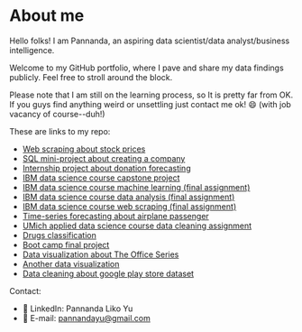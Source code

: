 # About me
Hello folks! I am Pannanda, an aspiring data scientist/data analyst/business intelligence.

Welcome to my GitHub portfolio, where I pave and share my data findings publicly. Feel free to stroll around the block.

Please note that I am still on the learning process, so It is pretty far from OK. If you guys find anything weird or unsettling just contact me ok! 😄 (with job vacancy of course--duh!)

These are links to my repo:
- [Web scraping about stock prices](https://github.com/pannandayu/WebScrapingProject_StockPrice)
- [SQL mini-project about creating a company](https://github.com/pannandayu/SQLProject_FictionCompany)
- [Internship project about donation forecasting](https://github.com/pannandayu/InternshipProject_DonationForecasting)
- [IBM data science course capstone project](https://github.com/pannandayu/IBMDataScience_CapstoneProject)
- [IBM data science course machine learning (final assignment)](https://github.com/pannandayu/IBMDataScience_MachineLearning_FinalAssignment)
- [IBM data science course data analysis (final assignment)](https://github.com/pannandayu/IBMDataScience_DataAnalysis_FinalAssignment)
- [IBM data science course web scraping (final assignment)](https://github.com/pannandayu/IBMDataScience_WebScraping_FinalAssignment)
- [Time-series forecasting about airplane passenger](https://github.com/pannandayu/AirplanePassenger_TimeSeriesForecasting)
- [UMich applied data science course data cleaning assignment](https://github.com/pannandayu/DataCleaning_AppliedDataScience_Assignment3)
- [Drugs classification](https://github.com/pannandayu/MachineLearningClassification_Drugs)
- [Boot camp final project](https://github.com/pannandayu/MachineLearningClassification_PredictChurnRiskRate_HackerEarth)
- [Data visualization about The Office Series](https://github.com/pannandayu/DataVisualization_TheOffice)
- [Another data visualization](https://github.com/pannandayu/Simple_DataVisualization)
- [Data cleaning about google play store dataset](https://github.com/pannandayu/DataCleaning-Processing_GooglePlayStore)

Contact:
- 👨 LinkedIn: Pannanda Liko Yu
- 📧 E-mail: pannandayu@gmail.com
